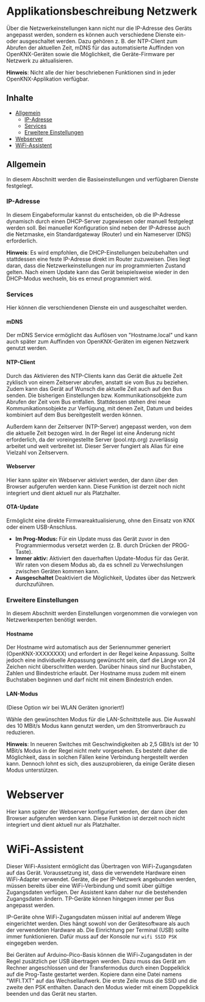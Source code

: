 # **Applikationsbeschreibung Netzwerk**

<!-- DOC HelpContext="Dokumentation" -->

<!-- DOCCONTENT
Eine vollständige Applikationsbeschreibung ist unter folgendem Link verfügbar: https://github.com/openknx/OFM-Network/blob/v1/doc/Applikationsbeschreibung-Netzwerk.md
DOCCONTENT -->

Über die Netzwerkeinstellungen kann nicht nur die IP-Adresse des Geräts angepasst werden, sondern es können auch verschiedene Dienste ein- oder ausgeschaltet werden. Dazu gehören z. B. der NTP-Client zum Abrufen der aktuellen Zeit, mDNS für das automatisierte Auffinden von OpenKNX-Geräten sowie die Möglichkeit, die Geräte-Firmware per Netzwerk zu aktualisieren.

<!-- DOC Skip="12" -->
**Hinweis**: Nicht alle der hier beschriebenen Funktionen sind in jeder OpenKNX-Applikation verfügbar.

## Inhalte

<!-- no toc -->
* [Allgemein](#allgemein)
  * [IP-Adresse](#ip-adresse)
  * [Services](#services)
  * [Erweitere Einstellungen](#erweitere-einstellungen)
* [Webserver](#webserver-1)
* [WiFi-Assistent](#wifi-assistent)

<!-- DOC -->
## **Allgemein**

In diesem Abschnitt werden die Basiseinstellungen und verfügbaren Dienste festgelegt.

<!-- DOC -->
### **IP-Adresse**

In diesem Eingabeformular kannst du entscheiden, ob die IP-Adresse dynamisch durch einen DHCP-Server zugewiesen oder manuell festgelegt werden soll. Bei manueller Konfiguration sind neben der IP-Adresse auch die Netzmaske, ein Standardgateway (Router) und ein Nameserver (DNS) erforderlich.

**Hinweis**: Es wird empfohlen, die DHCP-Einstellungen beizubehalten und stattdessen eine feste IP-Adresse direkt im Router zuzuweisen. Dies liegt daran, dass die Netzwerkeinstellungen nur im programmierten Zustand gelten. Nach einem Update kann das Gerät beispielsweise wieder in den DHCP-Modus wechseln, bis es erneut programmiert wird.

### **Services**

Hier können die verschiendenen Dienste ein und ausgeschaltet werden.

<!-- DOC HelpContext="MDNS" -->
#### **mDNS**

Der mDNS Service ermöglicht das Auflösen von "Hostname.local" und kann auch später zum Auffinden von OpenKNX-Geräten im eigenen Netzwerk genutzt werden.

<!-- DOC HelpContext="NTP" -->
#### **NTP-Client**

Durch das Aktivieren des NTP-Clients kann das Gerät die aktuelle Zeit zyklisch von einem Zeitserver abrufen, anstatt sie vom Bus zu beziehen. Zudem kann das Gerät auf Wunsch die aktuelle Zeit auch auf den Bus senden.
Die bisherigen Einstellungen bzw. Kommunikationsobjekte zum Abrufen der Zeit vom Bus entfallen. Stattdessen stehen drei neue Kommunikationsobjekte zur Verfügung, mit denen Zeit, Datum und beides kombiniert auf dem Bus bereitgestellt werden können.

Außerdem kann der Zeitserver (NTP-Server) angepasst werden, von dem die aktuelle Zeit bezogen wird. In der Regel ist eine Änderung nicht erforderlich, da der voreingestellte Server (pool.ntp.org) zuverlässig arbeitet und weit verbreitet ist. Dieser Server fungiert als Alias für eine Vielzahl von Zeitservern.

<!-- DOC HelpContext="HTTP" -->
#### **Webserver**

Hier kann später ein Webserver aktiviert werden, der dann über den Browser aufgerufen werden kann. Diese Funktion ist derzeit noch nicht integriert und dient aktuell nur als Platzhalter.

<!-- DOC HelpContext="OTA" -->
#### **OTA-Update**

Ermöglicht eine direkte Firmwareaktualisierung, ohne den Einsatz von KNX oder einem USB-Anschluss.

* **Im Prog-Modus:** Für ein Update muss das Gerät zuvor in den Programmiermodus versetzt werden (z. B. durch Drücken der PROG-Taste).
* **Immer aktiv:** Aktiviert den dauerhaften Update-Modus für das Gerät. Wir raten von diesem Modus ab, da es schnell zu Verwechslungen zwischen Geräten kommen kann.
* **Ausgeschaltet** Deaktiviert die Möglichkeit, Updates über das Netzwerk durchzuführen.

<!-- DOC -->
### **Erweitere Einstellungen**

In diesem Abschnitt werden Einstellungen vorgenommen die vorwiegen von Netzwerkexperten benötigt werden.

<!-- DOC -->
#### **Hostname**

Der Hostname wird automatisch aus der Seriennummer generiert (OpenKNX-XXXXXXXX) und erfordert in der Regel keine Anpassung. Sollte jedoch eine individuelle Anpassung gewünscht sein, darf die Länge von 24 Zeichen nicht überschritten werden. Darüber hinaus sind nur Buchstaben, Zahlen und Bindestriche erlaubt. Der Hostname muss zudem mit einem Buchstaben beginnen und darf nicht mit einem Bindestrich enden.

<!-- DOC -->
#### **LAN-Modus**
(Diese Option wir bei WLAN Geräten ignoriert!)

Wähle den gewünschten Modus für die LAN-Schnittstelle aus. Die Auswahl des 10 MBit/s Modus kann genutzt werden, um den Stromverbrauch zu reduzieren.

**Hinweis**: In neueren Switches mit Geschwindigkeiten ab 2,5 GBit/s ist der 10 MBit/s Modus in der Regel nicht mehr vorgesehen. Es besteht daher die Möglichkeit, dass in solchen Fällen keine Verbindung hergestellt werden kann. Dennoch lohnt es sich, dies auszuprobieren, da einige Geräte diesen Modus unterstützen.

<!-- DOC -->
# **Webserver**

Hier kann später der Webserver konfiguriert werden, der dann über den Browser aufgerufen werden kann. Diese Funktion ist derzeit noch nicht integriert und dient aktuell nur als Platzhalter.

<!-- DOC -->
# **WiFi-Assistent**

Dieser WiFi-Assistent ermöglicht das Übertragen von WiFi-Zugangsdaten auf das Gerät. Voraussetzung ist, dass die verwendete Hardware einen WiFi-Adapter verwendet. Geräte, die per IP-Netzwerk angebunden werden, müssen bereits über eine WiFi-Verbindung und somit über gültige Zugangsdaten verfügen. Der Assistent kann daher nur die bestehenden Zugangsdaten ändern. TP-Geräte können hingegen immer per Bus angepasst werden.

IP-Geräte ohne WiFi-Zugangsdaten müssen initial auf anderem Wege eingerichtet werden. Dies hängt sowohl von der Gerätesoftware als auch der verwendeten Hardware ab. Die Einrichtung per Terminal (USB) sollte immer funktionieren. Dafür muss auf der Konsole nur `wifi SSID PSK` eingegeben werden.

Bei Geräten auf Arduino-Pico-Basis können die WiFi-Zugangsdaten in der Regel zusätzlich per USB übertragen werden. Dazu muss das Gerät am Rechner angeschlossen und der Transfermodus durch einen Doppelklick auf die Prog-Taste gestartet werden. Kopiere dann eine Datei namens "WIFI.TXT" auf das Wechsellaufwerk. Die erste Zeile muss die SSID und die zweite den PSK enthalten. Danach den Modus wieder mit einem Doppelklick beenden und das Gerät neu starten.

